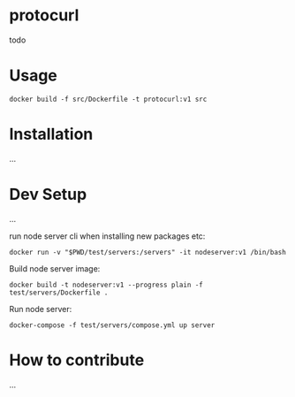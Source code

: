 # protocurl

todo

# Usage
`
docker build -f src/Dockerfile -t protocurl:v1 src
`

# Installation

...

# Dev Setup

...

run node server cli when installing new packages etc:

```
docker run -v "$PWD/test/servers:/servers" -it nodeserver:v1 /bin/bash
```

Build node server image:

```
docker build -t nodeserver:v1 --progress plain -f test/servers/Dockerfile .
```

Run node server:

```
docker-compose -f test/servers/compose.yml up server
```

# How to contribute

...